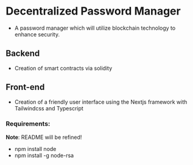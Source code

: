 # Decentralized Password Manager

- A password manager which will utilize blockchain technology to enhance security.

## Backend
- Creation of smart contracts via solidity

## Front-end
- Creation of a friendly user interface using the Nextjs framework with Tailwindcss and Typescript


### Requirements:
**Note**: README will be refined!

- npm install node
- npm install -g node-rsa
